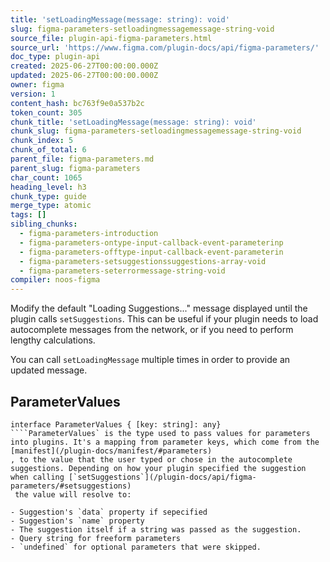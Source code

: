 ```yaml
---
title: 'setLoadingMessage(message: string): void'
slug: figma-parameters-setloadingmessagemessage-string-void
source_file: plugin-api-figma-parameters.html
source_url: 'https://www.figma.com/plugin-docs/api/figma-parameters/'
doc_type: plugin-api
created: 2025-06-27T00:00:00.000Z
updated: 2025-06-27T00:00:00.000Z
owner: figma
version: 1
content_hash: bc763f9e0a537b2c
token_count: 305
chunk_title: 'setLoadingMessage(message: string): void'
chunk_slug: figma-parameters-setloadingmessagemessage-string-void
chunk_index: 5
chunk_of_total: 6
parent_file: figma-parameters.md
parent_slug: figma-parameters
char_count: 1065
heading_level: h3
chunk_type: guide
merge_type: atomic
tags: []
sibling_chunks:
  - figma-parameters-introduction
  - figma-parameters-ontype-input-callback-event-parameterinp
  - figma-parameters-offtype-input-callback-event-parameterin
  - figma-parameters-setsuggestionssuggestions-array-void
  - figma-parameters-seterrormessage-string-void
compiler: noos-figma
---
```


Modify the default "Loading Suggestions..." message displayed until the plugin calls `setSuggestions`.
This can be useful if your plugin needs to load autocomplete messages from the network, or if you need
to perform lengthy calculations.

You can call `setLoadingMessage` multiple times in order to provide an updated message.

## ParameterValues

```
interface ParameterValues { [key: string]: any}
````ParameterValues` is the type used to pass values for parameters into plugins. It's a mapping from parameter keys, which come from the [manifest](/plugin-docs/manifest/#parameters)
, to the value that the user typed or chose in the autocomplete suggestions. Depending on how your plugin specified the suggestion when calling [`setSuggestions`](/plugin-docs/api/figma-parameters/#setsuggestions)
 the value will resolve to:

- Suggestion's `data` property if sepecified
- Suggestion's `name` property
- The suggestion itself if a string was passed as the suggestion.
- Query string for freeform parameters
- `undefined` for optional parameters that were skipped.
